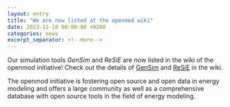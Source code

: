 ```yaml
---
layout: entry
title: "We are now listed at the openmod wiki"
date: 2023-11-10 00:00:00 +0200
categories: news
excerpt_separator: <!--more-->
---
```


Our simulation tools *GenSim* and *ReSiE* are now listed in the wiki of the openmod initiative!
Check out the details of [GenSim](https://wiki.openmod-initiative.org/wiki/QuaSi_-_GenSim) and [ReSiE](https://wiki.openmod-initiative.org/wiki/QuaSi_-_ReSiE) in the wiki.

<!--more-->

The openmod initiative is fostering open source and open data in energy modeling and offers a large community as well as a comprehensive database with open source tools in the field of energy modeling.
